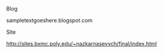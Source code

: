 Blog

sampletextgoeshere.blogspot.com 

Site

http://sites.bxmc.poly.edu/~nazkarnasevych/final/index.html
